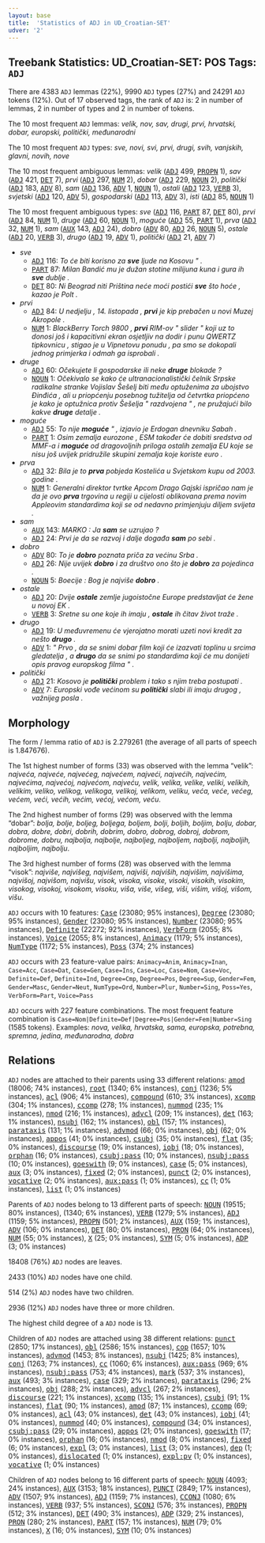 ```yaml
---
layout: base
title:  'Statistics of ADJ in UD_Croatian-SET'
udver: '2'
---
```


## Treebank Statistics: UD_Croatian-SET: POS Tags: `ADJ`

There are 4383 `ADJ` lemmas (22%), 9990 `ADJ` types (27%) and 24291 `ADJ` tokens (12%).
Out of 17 observed tags, the rank of `ADJ` is: 2 in number of lemmas, 2 in number of types and 2 in number of tokens.

The 10 most frequent `ADJ` lemmas: <em>velik, nov, sav, drugi, prvi, hrvatski, dobar, europski, politički, međunarodni</em>

The 10 most frequent `ADJ` types:  <em>sve, novi, svi, prvi, drugi, svih, vanjskih, glavni, novih, nove</em>

The 10 most frequent ambiguous lemmas: <em>velik</em> (<tt><a href="hr_set-pos-ADJ.html">ADJ</a></tt> 499, <tt><a href="hr_set-pos-PROPN.html">PROPN</a></tt> 1), <em>sav</em> (<tt><a href="hr_set-pos-ADJ.html">ADJ</a></tt> 421, <tt><a href="hr_set-pos-DET.html">DET</a></tt> 7), <em>prvi</em> (<tt><a href="hr_set-pos-ADJ.html">ADJ</a></tt> 297, <tt><a href="hr_set-pos-NUM.html">NUM</a></tt> 2), <em>dobar</em> (<tt><a href="hr_set-pos-ADJ.html">ADJ</a></tt> 229, <tt><a href="hr_set-pos-NOUN.html">NOUN</a></tt> 2), <em>politički</em> (<tt><a href="hr_set-pos-ADJ.html">ADJ</a></tt> 183, <tt><a href="hr_set-pos-ADV.html">ADV</a></tt> 8), <em>sam</em> (<tt><a href="hr_set-pos-ADJ.html">ADJ</a></tt> 136, <tt><a href="hr_set-pos-ADV.html">ADV</a></tt> 1, <tt><a href="hr_set-pos-NOUN.html">NOUN</a></tt> 1), <em>ostali</em> (<tt><a href="hr_set-pos-ADJ.html">ADJ</a></tt> 123, <tt><a href="hr_set-pos-VERB.html">VERB</a></tt> 3), <em>svjetski</em> (<tt><a href="hr_set-pos-ADJ.html">ADJ</a></tt> 120, <tt><a href="hr_set-pos-ADV.html">ADV</a></tt> 5), <em>gospodarski</em> (<tt><a href="hr_set-pos-ADJ.html">ADJ</a></tt> 113, <tt><a href="hr_set-pos-ADV.html">ADV</a></tt> 3), <em>isti</em> (<tt><a href="hr_set-pos-ADJ.html">ADJ</a></tt> 85, <tt><a href="hr_set-pos-NOUN.html">NOUN</a></tt> 1)

The 10 most frequent ambiguous types:  <em>sve</em> (<tt><a href="hr_set-pos-ADJ.html">ADJ</a></tt> 116, <tt><a href="hr_set-pos-PART.html">PART</a></tt> 87, <tt><a href="hr_set-pos-DET.html">DET</a></tt> 80), <em>prvi</em> (<tt><a href="hr_set-pos-ADJ.html">ADJ</a></tt> 84, <tt><a href="hr_set-pos-NUM.html">NUM</a></tt> 1), <em>druge</em> (<tt><a href="hr_set-pos-ADJ.html">ADJ</a></tt> 60, <tt><a href="hr_set-pos-NOUN.html">NOUN</a></tt> 1), <em>moguće</em> (<tt><a href="hr_set-pos-ADJ.html">ADJ</a></tt> 55, <tt><a href="hr_set-pos-PART.html">PART</a></tt> 1), <em>prva</em> (<tt><a href="hr_set-pos-ADJ.html">ADJ</a></tt> 32, <tt><a href="hr_set-pos-NUM.html">NUM</a></tt> 1), <em>sam</em> (<tt><a href="hr_set-pos-AUX.html">AUX</a></tt> 143, <tt><a href="hr_set-pos-ADJ.html">ADJ</a></tt> 24), <em>dobro</em> (<tt><a href="hr_set-pos-ADV.html">ADV</a></tt> 80, <tt><a href="hr_set-pos-ADJ.html">ADJ</a></tt> 26, <tt><a href="hr_set-pos-NOUN.html">NOUN</a></tt> 5), <em>ostale</em> (<tt><a href="hr_set-pos-ADJ.html">ADJ</a></tt> 20, <tt><a href="hr_set-pos-VERB.html">VERB</a></tt> 3), <em>drugo</em> (<tt><a href="hr_set-pos-ADJ.html">ADJ</a></tt> 19, <tt><a href="hr_set-pos-ADV.html">ADV</a></tt> 1), <em>politički</em> (<tt><a href="hr_set-pos-ADJ.html">ADJ</a></tt> 21, <tt><a href="hr_set-pos-ADV.html">ADV</a></tt> 7)


* <em>sve</em>
  * <tt><a href="hr_set-pos-ADJ.html">ADJ</a></tt> 116: <em>To će biti korisno za <b>sve</b> ljude na Kosovu " .</em>
  * <tt><a href="hr_set-pos-PART.html">PART</a></tt> 87: <em>Milan Bandić mu je dužan stotine milijuna kuna i gura ih <b>sve</b> dublje .</em>
  * <tt><a href="hr_set-pos-DET.html">DET</a></tt> 80: <em>Ni Beograd niti Priština neće moći postići <b>sve</b> što hoće , kazao je Polt .</em>
* <em>prvi</em>
  * <tt><a href="hr_set-pos-ADJ.html">ADJ</a></tt> 84: <em>U nedjelju , 14. listopada , <b>prvi</b> je kip prebačen u novi Muzej Akropole .</em>
  * <tt><a href="hr_set-pos-NUM.html">NUM</a></tt> 1: <em>BlackBerry Torch 9800 , <b>prvi</b> RIM-ov " slider " koji uz to donosi još i kapacitivni ekran osjetljiv na dodir i punu QWERTZ tipkovnicu , stigao je u Vipnetovu ponudu , pa smo se dokopali jednog primjerka i odmah ga isprobali .</em>
* <em>druge</em>
  * <tt><a href="hr_set-pos-ADJ.html">ADJ</a></tt> 60: <em>Očekujete li gospodarske ili neke <b>druge</b> blokade ?</em>
  * <tt><a href="hr_set-pos-NOUN.html">NOUN</a></tt> 1: <em>Očekivalo se kako će ultranacionalistički čelnik Srpske radikalne stranke Vojislav Šešelj biti među optuženima za ubojstvo Đinđića , ali u priopćenju posebnog tužitelja od četvrtka priopćeno je kako je optužnica protiv Šešelja " razdvojena " , ne pružajući bilo kakve <b>druge</b> detalje .</em>
* <em>moguće</em>
  * <tt><a href="hr_set-pos-ADJ.html">ADJ</a></tt> 55: <em>To nije <b>moguće</b> " , izjavio je Erdogan dnevniku Sabah .</em>
  * <tt><a href="hr_set-pos-PART.html">PART</a></tt> 1: <em>Osim zemalja eurozone , ESM također će dobiti sredstva od MMF-a i <b>moguće</b> od dragovoljnih priloga ostalih zemalja EU koje se nisu još uvijek pridružile skupini zemalja koje koriste euro .</em>
* <em>prva</em>
  * <tt><a href="hr_set-pos-ADJ.html">ADJ</a></tt> 32: <em>Bila je to <b>prva</b> pobjeda Kostelića u Svjetskom kupu od 2003. godine .</em>
  * <tt><a href="hr_set-pos-NUM.html">NUM</a></tt> 1: <em>Generalni direktor tvrtke Apcom Drago Gajski ispričao nam je da je ovo <b>prva</b> trgovina u regiji u cijelosti oblikovana prema novim Appleovim standardima koji se od nedavno primjenjuju diljem svijeta .</em>
* <em>sam</em>
  * <tt><a href="hr_set-pos-AUX.html">AUX</a></tt> 143: <em>MARKO : Ja <b>sam</b> se uzrujao ?</em>
  * <tt><a href="hr_set-pos-ADJ.html">ADJ</a></tt> 24: <em>Prvi je da se razvoj i dalje događa <b>sam</b> po sebi .</em>
* <em>dobro</em>
  * <tt><a href="hr_set-pos-ADV.html">ADV</a></tt> 80: <em>To je <b>dobro</b> poznata priča za većinu Srba .</em>
  * <tt><a href="hr_set-pos-ADJ.html">ADJ</a></tt> 26: <em>Nije uvijek <b>dobro</b> i za društvo ono što je <b>dobro</b> za pojedinca .</em>
  * <tt><a href="hr_set-pos-NOUN.html">NOUN</a></tt> 5: <em>Boecije : Bog je najviše <b>dobro</b> .</em>
* <em>ostale</em>
  * <tt><a href="hr_set-pos-ADJ.html">ADJ</a></tt> 20: <em>Dvije <b>ostale</b> zemlje jugoistočne Europe predstavljat će žene u novoj EK .</em>
  * <tt><a href="hr_set-pos-VERB.html">VERB</a></tt> 3: <em>Sretne su one koje ih imaju , <b>ostale</b> ih čitav život traže .</em>
* <em>drugo</em>
  * <tt><a href="hr_set-pos-ADJ.html">ADJ</a></tt> 19: <em>U međuvremenu će vjerojatno morati uzeti novi kredit za nešto <b>drugo</b> .</em>
  * <tt><a href="hr_set-pos-ADV.html">ADV</a></tt> 1: <em>" Prvo , da se snimi dobar film koji će izazvati toplinu u srcima gledatelja , a <b>drugo</b> da se snimi po standardima koji će mu donijeti opis pravog europskog filma " .</em>
* <em>politički</em>
  * <tt><a href="hr_set-pos-ADJ.html">ADJ</a></tt> 21: <em>Kosovo je <b>politički</b> problem i tako s njim treba postupati .</em>
  * <tt><a href="hr_set-pos-ADV.html">ADV</a></tt> 7: <em>Europski vođe većinom su <b>politički</b> slabi ili imaju drugog , važnijeg posla .</em>

## Morphology

The form / lemma ratio of `ADJ` is 2.279261 (the average of all parts of speech is 1.847676).

The 1st highest number of forms (33) was observed with the lemma “velik”: <em>najveća, najveće, najvećeg, najvećem, najveći, najvećih, najvećim, najvećima, najvećoj, najvećom, najveću, velik, velika, velike, veliki, velikih, velikim, veliko, velikog, velikoga, velikoj, velikom, veliku, veća, veće, većeg, većem, veći, većih, većim, većoj, većom, veću</em>.

The 2nd highest number of forms (29) was observed with the lemma “dobar”: <em>bolja, bolje, boljeg, boljega, boljem, bolji, boljih, boljim, bolju, dobar, dobra, dobre, dobri, dobrih, dobrim, dobro, dobrog, dobroj, dobrom, dobrome, dobru, najbolja, najbolje, najboljeg, najboljem, najbolji, najboljih, najboljim, najbolju</em>.

The 3rd highest number of forms (28) was observed with the lemma “visok”: <em>najviše, najvišeg, najvišem, najviši, najviših, najvišim, najvišima, najvišoj, najvišom, najvišu, visok, visoka, visoke, visoki, visokih, visokim, visokog, visokoj, visokom, visoku, viša, više, višeg, viši, višim, višoj, višom, višu</em>.

`ADJ` occurs with 10 features: <tt><a href="hr_set-feat-Case.html">Case</a></tt> (23080; 95% instances), <tt><a href="hr_set-feat-Degree.html">Degree</a></tt> (23080; 95% instances), <tt><a href="hr_set-feat-Gender.html">Gender</a></tt> (23080; 95% instances), <tt><a href="hr_set-feat-Number.html">Number</a></tt> (23080; 95% instances), <tt><a href="hr_set-feat-Definite.html">Definite</a></tt> (22272; 92% instances), <tt><a href="hr_set-feat-VerbForm.html">VerbForm</a></tt> (2055; 8% instances), <tt><a href="hr_set-feat-Voice.html">Voice</a></tt> (2055; 8% instances), <tt><a href="hr_set-feat-Animacy.html">Animacy</a></tt> (1179; 5% instances), <tt><a href="hr_set-feat-NumType.html">NumType</a></tt> (1172; 5% instances), <tt><a href="hr_set-feat-Poss.html">Poss</a></tt> (374; 2% instances)

`ADJ` occurs with 23 feature-value pairs: `Animacy=Anim`, `Animacy=Inan`, `Case=Acc`, `Case=Dat`, `Case=Gen`, `Case=Ins`, `Case=Loc`, `Case=Nom`, `Case=Voc`, `Definite=Def`, `Definite=Ind`, `Degree=Cmp`, `Degree=Pos`, `Degree=Sup`, `Gender=Fem`, `Gender=Masc`, `Gender=Neut`, `NumType=Ord`, `Number=Plur`, `Number=Sing`, `Poss=Yes`, `VerbForm=Part`, `Voice=Pass`

`ADJ` occurs with 227 feature combinations.
The most frequent feature combination is `Case=Nom|Definite=Def|Degree=Pos|Gender=Fem|Number=Sing` (1585 tokens).
Examples: <em>nova, velika, hrvatska, sama, europska, potrebna, spremna, jedina, međunarodna, dobra</em>


## Relations

`ADJ` nodes are attached to their parents using 33 different relations: <tt><a href="hr_set-dep-amod.html">amod</a></tt> (18006; 74% instances), <tt><a href="hr_set-dep-root.html">root</a></tt> (1340; 6% instances), <tt><a href="hr_set-dep-conj.html">conj</a></tt> (1236; 5% instances), <tt><a href="hr_set-dep-acl.html">acl</a></tt> (906; 4% instances), <tt><a href="hr_set-dep-compound.html">compound</a></tt> (610; 3% instances), <tt><a href="hr_set-dep-xcomp.html">xcomp</a></tt> (304; 1% instances), <tt><a href="hr_set-dep-ccomp.html">ccomp</a></tt> (278; 1% instances), <tt><a href="hr_set-dep-nummod.html">nummod</a></tt> (235; 1% instances), <tt><a href="hr_set-dep-nmod.html">nmod</a></tt> (216; 1% instances), <tt><a href="hr_set-dep-advcl.html">advcl</a></tt> (209; 1% instances), <tt><a href="hr_set-dep-det.html">det</a></tt> (163; 1% instances), <tt><a href="hr_set-dep-nsubj.html">nsubj</a></tt> (162; 1% instances), <tt><a href="hr_set-dep-obl.html">obl</a></tt> (157; 1% instances), <tt><a href="hr_set-dep-parataxis.html">parataxis</a></tt> (131; 1% instances), <tt><a href="hr_set-dep-advmod.html">advmod</a></tt> (66; 0% instances), <tt><a href="hr_set-dep-obj.html">obj</a></tt> (62; 0% instances), <tt><a href="hr_set-dep-appos.html">appos</a></tt> (41; 0% instances), <tt><a href="hr_set-dep-csubj.html">csubj</a></tt> (35; 0% instances), <tt><a href="hr_set-dep-flat.html">flat</a></tt> (35; 0% instances), <tt><a href="hr_set-dep-discourse.html">discourse</a></tt> (19; 0% instances), <tt><a href="hr_set-dep-iobj.html">iobj</a></tt> (18; 0% instances), <tt><a href="hr_set-dep-orphan.html">orphan</a></tt> (16; 0% instances), <tt><a href="hr_set-dep-csubj-pass.html">csubj:pass</a></tt> (10; 0% instances), <tt><a href="hr_set-dep-nsubj-pass.html">nsubj:pass</a></tt> (10; 0% instances), <tt><a href="hr_set-dep-goeswith.html">goeswith</a></tt> (9; 0% instances), <tt><a href="hr_set-dep-case.html">case</a></tt> (5; 0% instances), <tt><a href="hr_set-dep-aux.html">aux</a></tt> (3; 0% instances), <tt><a href="hr_set-dep-fixed.html">fixed</a></tt> (2; 0% instances), <tt><a href="hr_set-dep-punct.html">punct</a></tt> (2; 0% instances), <tt><a href="hr_set-dep-vocative.html">vocative</a></tt> (2; 0% instances), <tt><a href="hr_set-dep-aux-pass.html">aux:pass</a></tt> (1; 0% instances), <tt><a href="hr_set-dep-cc.html">cc</a></tt> (1; 0% instances), <tt><a href="hr_set-dep-list.html">list</a></tt> (1; 0% instances)

Parents of `ADJ` nodes belong to 13 different parts of speech: <tt><a href="hr_set-pos-NOUN.html">NOUN</a></tt> (19515; 80% instances),  (1340; 6% instances), <tt><a href="hr_set-pos-VERB.html">VERB</a></tt> (1279; 5% instances), <tt><a href="hr_set-pos-ADJ.html">ADJ</a></tt> (1159; 5% instances), <tt><a href="hr_set-pos-PROPN.html">PROPN</a></tt> (501; 2% instances), <tt><a href="hr_set-pos-AUX.html">AUX</a></tt> (159; 1% instances), <tt><a href="hr_set-pos-ADV.html">ADV</a></tt> (106; 0% instances), <tt><a href="hr_set-pos-DET.html">DET</a></tt> (80; 0% instances), <tt><a href="hr_set-pos-PRON.html">PRON</a></tt> (64; 0% instances), <tt><a href="hr_set-pos-NUM.html">NUM</a></tt> (55; 0% instances), <tt><a href="hr_set-pos-X.html">X</a></tt> (25; 0% instances), <tt><a href="hr_set-pos-SYM.html">SYM</a></tt> (5; 0% instances), <tt><a href="hr_set-pos-ADP.html">ADP</a></tt> (3; 0% instances)

18408 (76%) `ADJ` nodes are leaves.

2433 (10%) `ADJ` nodes have one child.

514 (2%) `ADJ` nodes have two children.

2936 (12%) `ADJ` nodes have three or more children.

The highest child degree of a `ADJ` node is 13.

Children of `ADJ` nodes are attached using 38 different relations: <tt><a href="hr_set-dep-punct.html">punct</a></tt> (2850; 17% instances), <tt><a href="hr_set-dep-obl.html">obl</a></tt> (2586; 15% instances), <tt><a href="hr_set-dep-cop.html">cop</a></tt> (1657; 10% instances), <tt><a href="hr_set-dep-advmod.html">advmod</a></tt> (1453; 8% instances), <tt><a href="hr_set-dep-nsubj.html">nsubj</a></tt> (1425; 8% instances), <tt><a href="hr_set-dep-conj.html">conj</a></tt> (1263; 7% instances), <tt><a href="hr_set-dep-cc.html">cc</a></tt> (1060; 6% instances), <tt><a href="hr_set-dep-aux-pass.html">aux:pass</a></tt> (969; 6% instances), <tt><a href="hr_set-dep-nsubj-pass.html">nsubj:pass</a></tt> (753; 4% instances), <tt><a href="hr_set-dep-mark.html">mark</a></tt> (537; 3% instances), <tt><a href="hr_set-dep-aux.html">aux</a></tt> (493; 3% instances), <tt><a href="hr_set-dep-case.html">case</a></tt> (329; 2% instances), <tt><a href="hr_set-dep-parataxis.html">parataxis</a></tt> (296; 2% instances), <tt><a href="hr_set-dep-obj.html">obj</a></tt> (288; 2% instances), <tt><a href="hr_set-dep-advcl.html">advcl</a></tt> (267; 2% instances), <tt><a href="hr_set-dep-discourse.html">discourse</a></tt> (221; 1% instances), <tt><a href="hr_set-dep-xcomp.html">xcomp</a></tt> (135; 1% instances), <tt><a href="hr_set-dep-csubj.html">csubj</a></tt> (91; 1% instances), <tt><a href="hr_set-dep-flat.html">flat</a></tt> (90; 1% instances), <tt><a href="hr_set-dep-amod.html">amod</a></tt> (87; 1% instances), <tt><a href="hr_set-dep-ccomp.html">ccomp</a></tt> (69; 0% instances), <tt><a href="hr_set-dep-acl.html">acl</a></tt> (43; 0% instances), <tt><a href="hr_set-dep-det.html">det</a></tt> (43; 0% instances), <tt><a href="hr_set-dep-iobj.html">iobj</a></tt> (41; 0% instances), <tt><a href="hr_set-dep-nummod.html">nummod</a></tt> (40; 0% instances), <tt><a href="hr_set-dep-compound.html">compound</a></tt> (34; 0% instances), <tt><a href="hr_set-dep-csubj-pass.html">csubj:pass</a></tt> (29; 0% instances), <tt><a href="hr_set-dep-appos.html">appos</a></tt> (21; 0% instances), <tt><a href="hr_set-dep-goeswith.html">goeswith</a></tt> (17; 0% instances), <tt><a href="hr_set-dep-orphan.html">orphan</a></tt> (16; 0% instances), <tt><a href="hr_set-dep-nmod.html">nmod</a></tt> (8; 0% instances), <tt><a href="hr_set-dep-fixed.html">fixed</a></tt> (6; 0% instances), <tt><a href="hr_set-dep-expl.html">expl</a></tt> (3; 0% instances), <tt><a href="hr_set-dep-list.html">list</a></tt> (3; 0% instances), <tt><a href="hr_set-dep-dep.html">dep</a></tt> (1; 0% instances), <tt><a href="hr_set-dep-dislocated.html">dislocated</a></tt> (1; 0% instances), <tt><a href="hr_set-dep-expl-pv.html">expl:pv</a></tt> (1; 0% instances), <tt><a href="hr_set-dep-vocative.html">vocative</a></tt> (1; 0% instances)

Children of `ADJ` nodes belong to 16 different parts of speech: <tt><a href="hr_set-pos-NOUN.html">NOUN</a></tt> (4093; 24% instances), <tt><a href="hr_set-pos-AUX.html">AUX</a></tt> (3153; 18% instances), <tt><a href="hr_set-pos-PUNCT.html">PUNCT</a></tt> (2849; 17% instances), <tt><a href="hr_set-pos-ADV.html">ADV</a></tt> (1507; 9% instances), <tt><a href="hr_set-pos-ADJ.html">ADJ</a></tt> (1159; 7% instances), <tt><a href="hr_set-pos-CCONJ.html">CCONJ</a></tt> (1080; 6% instances), <tt><a href="hr_set-pos-VERB.html">VERB</a></tt> (937; 5% instances), <tt><a href="hr_set-pos-SCONJ.html">SCONJ</a></tt> (576; 3% instances), <tt><a href="hr_set-pos-PROPN.html">PROPN</a></tt> (512; 3% instances), <tt><a href="hr_set-pos-DET.html">DET</a></tt> (490; 3% instances), <tt><a href="hr_set-pos-ADP.html">ADP</a></tt> (329; 2% instances), <tt><a href="hr_set-pos-PRON.html">PRON</a></tt> (280; 2% instances), <tt><a href="hr_set-pos-PART.html">PART</a></tt> (157; 1% instances), <tt><a href="hr_set-pos-NUM.html">NUM</a></tt> (79; 0% instances), <tt><a href="hr_set-pos-X.html">X</a></tt> (16; 0% instances), <tt><a href="hr_set-pos-SYM.html">SYM</a></tt> (10; 0% instances)

